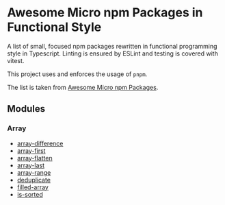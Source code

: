 # Awesome Micro npm Packages in Functional Style

A list of small, focused npm packages rewritten in functional programming style in Typescript. Linting is ensured by ESLint and testing is covered with vitest.

This project uses and enforces the usage of `pnpm`.

The list is taken from [Awesome Micro npm Packages](https://github.com/parro-it/awesome-micro-npm-packages).

## Modules

### Array

- [array-difference](./src/array/array-difference/README.md)
- [array-first](./src/array/array-first/README.md)
- [array-flatten](./src/array/array-flatten/README.md)
- [array-last](./src/array/array-last/README.md)
- [array-range](./src/array/array-range/README.md)
- [deduplicate](./src/array/deduplicate/README.md)
- [filled-array](./src/array/filled/array/README.md)
- [is-sorted](./src/is-sorted/README.md)
